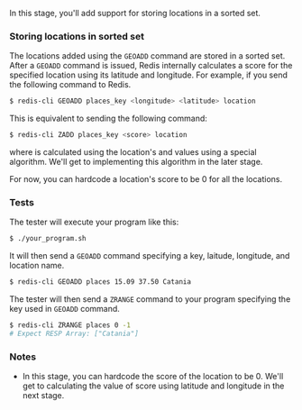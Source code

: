 In this stage, you'll add support for storing locations in a sorted set.

### Storing locations in sorted set

The locations added using the `GEOADD` command are stored in a sorted set. After a `GEOADD` command is issued, Redis internally calculates a score for the specified location using its latitude and longitude. For example, if you send the following command to Redis.
```bash
$ redis-cli GEOADD places_key <longitude> <latitude> location
```

This is equivalent to sending the following command:
```bash
$ redis-cli ZADD places_key <score> location
```

where <score> is calculated using the location's <latitude> and <longitude> values using a special algorithm. We'll get to implementing this algorithm in the later stage.

For now, you can hardcode a location's score to be 0 for all the locations.


### Tests
The tester will execute your program like this:

```bash
$ ./your_program.sh
```

It will then send a `GEOADD` command specifying a key, laitude, longitude, and location name.

```bash
$ redis-cli GEOADD places 15.09 37.50 Catania
```

The tester will then send a `ZRANGE` command to your program specifying the key used in `GEOADD` command.
```bash
$ redis-cli ZRANGE places 0 -1
# Expect RESP Array: ["Catania"]
```

### Notes
- In this stage, you can hardcode the score of the location to be 0. We'll get to calculating the value of score using latitude and longitude in the next stage.